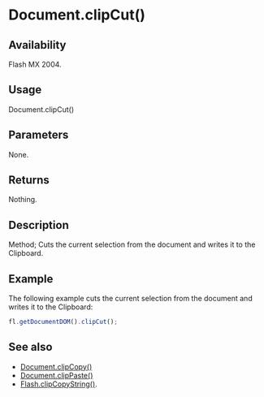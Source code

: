# Document.clipCut()

## Availability

Flash MX 2004.

## Usage

Document.clipCut()

## Parameters

None.

## Returns

Nothing.

## Description

Method; Cuts the current selection from the document and writes it to the Clipboard.

## Example

The following example cuts the current selection from the document and writes it to the Clipboard:

```javascript
fl.getDocumentDOM().clipCut();
```

## See also

- [Document.clipCopy()](../Document_object/Document30.md)
- [Document.clipPaste()](../Document_object/Document32.md)
- [Flash.clipCopyString()](../Flash_object/Flash6.md).
